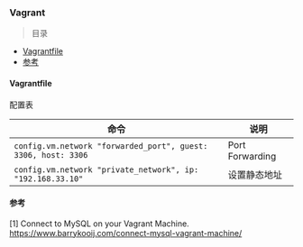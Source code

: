 ### Vagrant

> 目录
* [Vagrantfile](#vagrantfile)
* [参考](#参考)

#### Vagrantfile

配置表 

命令 | 说明
--- | ---
`config.vm.network "forwarded_port", guest: 3306, host: 3306` | Port Forwarding
`config.vm.network "private_network", ip: "192.168.33.10" `| 设置静态地址



#### 参考
[1] Connect to MySQL on your Vagrant Machine. https://www.barrykooij.com/connect-mysql-vagrant-machine/